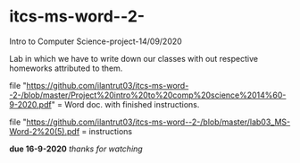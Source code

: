# itcs-ms-word--2-
Intro to Computer Science-project-14/09/2020

Lab in which we have to write down our classes with out respective homeworks attributed to them.

file "https://github.com/ilantrut03/itcs-ms-word--2-/blob/master/Project%20intro%20to%20comp%20science%2014%60-9-2020.pdf" = Word doc. with finished instructions.

file "https://github.com/ilantrut03/itcs-ms-word--2-/blob/master/lab03_MS-Word-2%20(5).pdf = instructions



**due 16-9-2020**
_thanks for watching_
